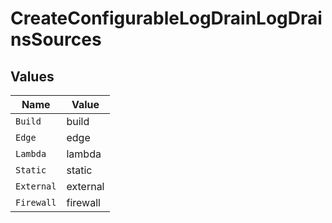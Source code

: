 # CreateConfigurableLogDrainLogDrainsSources


## Values

| Name       | Value      |
| ---------- | ---------- |
| `Build`    | build      |
| `Edge`     | edge       |
| `Lambda`   | lambda     |
| `Static`   | static     |
| `External` | external   |
| `Firewall` | firewall   |